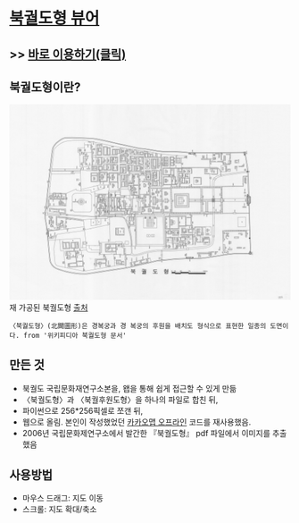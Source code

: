 # [북궐도형 뷰어](https://esctabcapslock.github.io/Gyeongbokgung/)

## >> [바로 이용하기(클릭)](https://esctabcapslock.github.io/Gyeongbokgung/)

## 북궐도형이란?
![북궐도형 [출처](https://commons.wikimedia.org/wiki/File:도면_사적_제117호_경복궁_광화문_및_기타권역_복원정비계획_기술용역_(도면)_북궐도형.jpg)](doc/img.jpg)
재 가공된 북궐도형 [출처](https://commons.wikimedia.org/wiki/File:도면_사적_제117호_경복궁_광화문_및_기타권역_복원정비계획_기술용역_(도면)_북궐도형.jpg)

    〈북궐도형〉(北闕圖形)은 경복궁과 경 복궁의 후원을 배치도 형식으로 표현한 일종의 도면이다. from '위키피디아 북궐도형 문서'

## 만든 것

- 북궐도 국립문화재연구소본을, 왭을 통해 쉽게 접근할 수 있게 만듦
- 〈북궐도형〉과 〈북궐후원도형〉을 하나의 파일로 합친 뒤,
- 파이썬으로 256*256픽셀로 쪼갠 뒤,
- 웹으로 올림. 본인이 작성했었던 [카카오맵 오프라인](https://github.com/esctabcapslock/kakaomap_offline) 코드를 재사용했음.
- 2006년 국립문화제연구소에서 발간한 『북궐도형』 pdf 파일에서 이미지를 추출했음

## 사용방법

- 마우스 드래그: 지도 이동
- 스크롤: 지도 확대/축소
